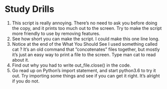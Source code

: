 # Study Drills

1. This script is really annoying. There’s no need to ask you before doing the copy, and it prints too
much out to the screen. Try to make the script more friendly to use by removing features.
2. See how short you can make the script. I could make this one line long.
3. Notice at the end of the What You Should See I used something called cat ? It’s an old command
that ”con*cat*enates” files together, but mostly it’s just an easy way to print a file to the screen.
Type man cat to read about it.
4. Find out why you had to write out_file.close() in the code.
5. Go read up on Python’s import statement, and start python3.6 to try it out. Try importing some
things and see if you can get it right. It’s alright if you do not.
